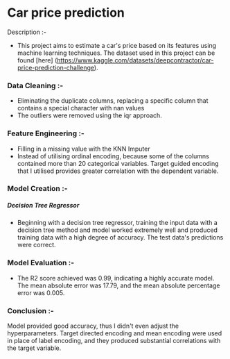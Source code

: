 # Car price prediction

Description :-
- This project aims to estimate a car's price based on its features using machine learning techniques. The dataset used in this project can be found [here] (https://www.kaggle.com/datasets/deepcontractor/car-price-prediction-challenge).

### Data Cleaning :- 
- Eliminating the duplicate columns, replacing a specific column that contains a special character with nan values
- The outliers were removed using the iqr approach.

### Feature Engineering :-
- Filling in a missing value with the KNN Imputer
- Instead of utilising ordinal encoding, because some of the columns contained more than 20 categorical variables. Target guided encoding that I utilised provides greater correlation with the dependent variable.

### Model Creation :- 
##### Decision Tree Regressor
- Beginning with a decision tree regressor, training the input data with a decision tree method and model worked extremely well and produced training data with a high degree of accuracy. The test data's predictions were correct.

### Model Evaluation :- 
- The R2 score achieved was 0.99, indicating a highly accurate model. The mean absolute error was 17.79, and the mean absolute percentage error was 0.005.


### Conclusion :- 
Model provided good accuracy, thus I didn't even adjust the hyperparameters. Target directed encoding and mean encoding were used in place of label encoding, and they produced substantial correlations with the target variable.




